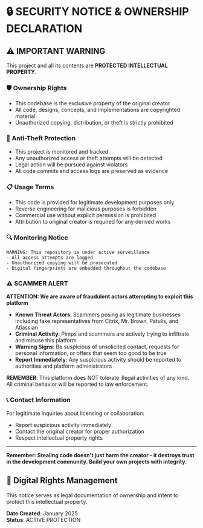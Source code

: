 # 🔒 SECURITY NOTICE & OWNERSHIP DECLARATION

## ⚠️ IMPORTANT WARNING

This project and all its contents are **PROTECTED INTELLECTUAL PROPERTY**.

### 🛡️ Ownership Rights
- This codebase is the exclusive property of the original creator
- All code, designs, concepts, and implementations are copyrighted material
- Unauthorized copying, distribution, or theft is strictly prohibited

### 🚨 Anti-Theft Protection
- This project is monitored and tracked
- Any unauthorized access or theft attempts will be detected
- Legal action will be pursued against violators
- All code commits and access logs are preserved as evidence

### 📋 Usage Terms
- This code is provided for legitimate development purposes only
- Reverse engineering for malicious purposes is forbidden
- Commercial use without explicit permission is prohibited
- Attribution to original creator is required for any derived works

### 🔍 Monitoring Notice
```
WARNING: This repository is under active surveillance
- All access attempts are logged
- Unauthorized copying will be prosecuted
- Digital fingerprints are embedded throughout the codebase
```

### ⚠️ SCAMMER ALERT
**ATTENTION: We are aware of fraudulent actors attempting to exploit this platform**

- **Known Threat Actors**: Scammers posing as legitimate businesses including fake representatives from Citrix, Mr. Brown, Patulis, and Atlassian
- **Criminal Activity**: Pimps and scammers are actively trying to infiltrate and misuse this platform
- **Warning Signs**: Be suspicious of unsolicited contact, requests for personal information, or offers that seem too good to be true
- **Report Immediately**: Any suspicious activity should be reported to authorities and platform administrators

**REMEMBER**: This platform does NOT tolerate illegal activities of any kind. All criminal behavior will be reported to law enforcement.

### 📞 Contact Information
For legitimate inquiries about licensing or collaboration:
- Report suspicious activity immediately
- Contact the original creator for proper authorization
- Respect intellectual property rights

---

**Remember: Stealing code doesn't just harm the creator - it destroys trust in the development community. Build your own projects with integrity.**

## 🔐 Digital Rights Management
This notice serves as legal documentation of ownership and intent to protect this intellectual property.

**Date Created**: January 2025  
**Status**: ACTIVE PROTECTION